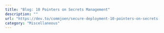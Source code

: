 ```yaml
---
title: "Blog: 10 Pointers on Secrets Management"
description: ""
url: "https://dev.to/commjoen/secure-deployment-10-pointers-on-secrets-management-187j"
category: "Miscellaneous"
---
```

